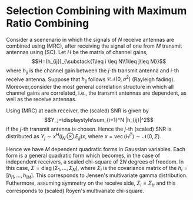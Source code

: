 # Selection Combining with Maximum Ratio Combining

Consider a scenenario in which the signals of $N$ receive antennas are combined using (MRC), after receiving the signal of one from $M$ transmit antennas using (SC). Let $H$ be the matrix of channel gains, $$H=(h_{ij})_{\substack{1\leq i \leq N\\1\leq j\leq M}}$$ where $h_{ij}$ is the channel gain between the $j$-th transmit antenna and $i$-th receive antenna. Suppose that $h_{ij}$ follows $\mathcal{CN}(0,\sigma^2)$ (Rayleigh fading). Moreover,consider the most general correlation structure in which all channel gains are correlated, i.e., the transmit antennas are dependent, as well as the receive antennas. 

Using (MRC) at each receiver, the (scaled) SNR is given by $$Y_j=\displaystyle\sum_{i=1}^N |h_{ij}|^2$$ if the $j$-th transmit antenna is chosen. Hence the $j$-th (scaled) SNR is distributed as $Y_{j}\sim x^H (I_N\otimes E_{jj}) x$, where  $x=\operatorname{vec}(H^T) \sim \mathcal{N}(0,\Sigma)$. 

Hence we have $M$ dependent quadratic forms in Gaussian variables. Each form is a general quadratic form which becomes, in the case of independent receivers, a scaled chi-square of $2N$ degrees of freedom. In this case, $\Sigma=\operatorname{diag}(\Sigma_1,\ldots,\Sigma_N)$, where $\Sigma_i$ is the covariance matrix of the $h_i=[h_{i1},\ldots,h_{iM}]$. This corresponds to Jensen's multivariate gamma distribution. Futhermore, assuming symmetry on the receive side, $\Sigma_i=\Sigma_{\text{tr}}$ and this corresponds to (scaled) Royen's multivariate chi-square.